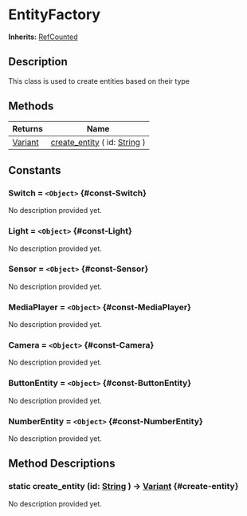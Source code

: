 # EntityFactory
**Inherits:** [RefCounted](https://docs.godotengine.org/de/4.x/classes/class_refcounted.html)
    
## Description

This class is used to create entities based on their type



## Methods

| Returns                                                                   | Name                                                                                                            |
| ------------------------------------------------------------------------- | --------------------------------------------------------------------------------------------------------------- |
| [Variant](https://docs.godotengine.org/de/4.x/classes/class_variant.html) | [create_entity](#create-entity) ( id: [String](https://docs.godotengine.org/de/4.x/classes/class_string.html) ) |





## Constants

### Switch = `<Object>` {#const-Switch}

No description provided yet.

### Light = `<Object>` {#const-Light}

No description provided yet.

### Sensor = `<Object>` {#const-Sensor}

No description provided yet.

### MediaPlayer = `<Object>` {#const-MediaPlayer}

No description provided yet.

### Camera = `<Object>` {#const-Camera}

No description provided yet.

### ButtonEntity = `<Object>` {#const-ButtonEntity}

No description provided yet.

### NumberEntity = `<Object>` {#const-NumberEntity}

No description provided yet.



## Method Descriptions

### static create_entity (id: [String](https://docs.godotengine.org/de/4.x/classes/class_string.html)  ) -> [Variant](https://docs.godotengine.org/de/4.x/classes/class_variant.html) {#create-entity}

No description provided yet.

